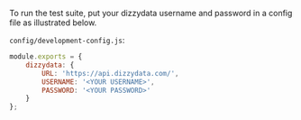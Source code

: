 To run the test suite, put your dizzydata username and password in a config file as illustrated below.

`config/development-config.js`:

```javascript
module.exports = {
    dizzydata: {
        URL: 'https://api.dizzydata.com/',
        USERNAME: '<YOUR USERNAME>',
        PASSWORD: '<YOUR PASSWORD>'
    }
};
```
